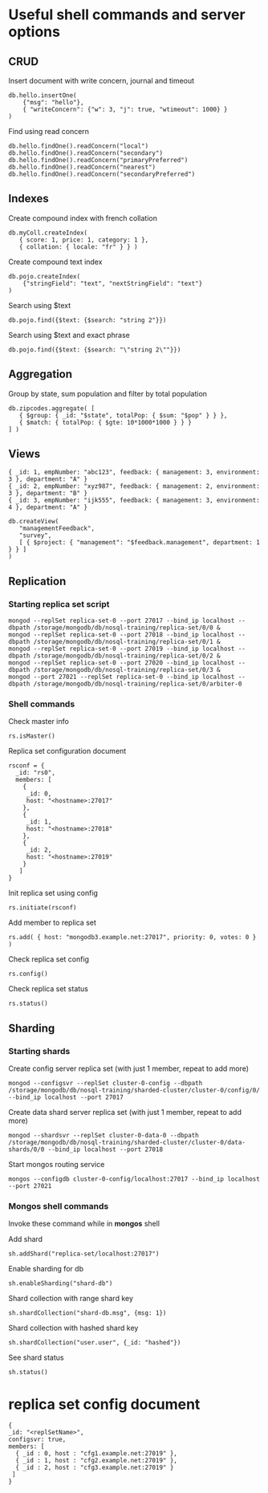 # Useful shell commands and server options

## CRUD 

Insert document with write concern, journal and timeout
```
db.hello.insertOne(
    {"msg": "hello"}, 
    { "writeConcern": {"w": 3, "j": true, "wtimeout": 1000} }
)
```

Find using read concern
```
db.hello.findOne().readConcern("local")
db.hello.findOne().readConcern("secondary")
db.hello.findOne().readConcern("primaryPreferred")
db.hello.findOne().readConcern("nearest")
db.hello.findOne().readConcern("secondaryPreferred")
```

## Indexes

Create compound index with french collation
```
db.myColl.createIndex(
   { score: 1, price: 1, category: 1 },
   { collation: { locale: "fr" } } )
```

Create compound text index
```
db.pojo.createIndex(
    {"stringField": "text", "nextStringField": "text"}
)
```

Search using $text
```
db.pojo.find({$text: {$search: "string 2"}})
```

Search using $text and exact phrase
```
db.pojo.find({$text: {$search: "\"string 2\""}})
```

## Aggregation

Group by state, sum population and filter by total population
```
db.zipcodes.aggregate( [
   { $group: { _id: "$state", totalPop: { $sum: "$pop" } } },
   { $match: { totalPop: { $gte: 10*1000*1000 } } }
] )
```

## Views

```
{ _id: 1, empNumber: "abc123", feedback: { management: 3, environment: 3 }, department: "A" }
{ _id: 2, empNumber: "xyz987", feedback: { management: 2, environment: 3 }, department: "B" }
{ _id: 3, empNumber: "ijk555", feedback: { management: 3, environment: 4 }, department: "A" }
```

```
db.createView(
   "managementFeedback",
   "survey",
   [ { $project: { "management": "$feedback.management", department: 1 } } ]
)
```

## Replication

### Starting replica set script
```
mongod --replSet replica-set-0 --port 27017 --bind_ip localhost --dbpath /storage/mongodb/db/nosql-training/replica-set/0/0 &
mongod --replSet replica-set-0 --port 27018 --bind_ip localhost --dbpath /storage/mongodb/db/nosql-training/replica-set/0/1 &
mongod --replSet replica-set-0 --port 27019 --bind_ip localhost --dbpath /storage/mongodb/db/nosql-training/replica-set/0/2 &
mongod --replSet replica-set-0 --port 27020 --bind_ip localhost --dbpath /storage/mongodb/db/nosql-training/replica-set/0/3 &
mongod --port 27021 --replSet replica-set-0 --bind_ip localhost --dbpath /storage/mongodb/db/nosql-training/replica-set/0/arbiter-0
```

### Shell commands
Check master info
```
rs.isMaster()
```

Replica set configuration document
```
rsconf = {
  _id: "rs0",
  members: [
    {
     _id: 0,
     host: "<hostname>:27017"
    },
    {
     _id: 1,
     host: "<hostname>:27018"
    },
    {
     _id: 2,
     host: "<hostname>:27019"
    }
   ]
}
```

Init replica set using config
```
rs.initiate(rsconf)
```

Add member to replica set
```
rs.add( { host: "mongodb3.example.net:27017", priority: 0, votes: 0 } )
```

Check replica set config
```
rs.config()
```

Check replica set status
```
rs.status()
```

## Sharding

### Starting shards
Create config server replica set (with just 1 member, repeat to add more)
```
mongod --configsvr --replSet cluster-0-config --dbpath 
/storage/mongodb/db/nosql-training/sharded-cluster/cluster-0/config/0/ 
--bind_ip localhost --port 27017
```

Create data shard server replica set (with just 1 member, repeat to add more)
```
mongod --shardsvr --replSet cluster-0-data-0 --dbpath /storage/mongodb/db/nosql-training/sharded-cluster/cluster-0/data-shards/0/0 --bind_ip localhost --port 27018
```

Start mongos routing service
```
mongos --configdb cluster-0-config/localhost:27017 --bind_ip localhost --port 27021
```

### Mongos shell commands

Invoke these command while in **mongos** shell

Add shard
```
sh.addShard("replica-set/localhost:27017")
```

Enable sharding for db
```
sh.enableSharding("shard-db")
```

Shard collection with range shard key
```
sh.shardCollection("shard-db.msg", {msg: 1})
```

Shard collection with hashed shard key
```
sh.shardCollection("user.user", {_id: "hashed"})
```

See shard status
```
sh.status()
```

# replica set config document
```
{
_id: "<replSetName>",
configsvr: true,
members: [
  { _id : 0, host : "cfg1.example.net:27019" },
  { _id : 1, host : "cfg2.example.net:27019" },
  { _id : 2, host : "cfg3.example.net:27019" }
 ]
}
```